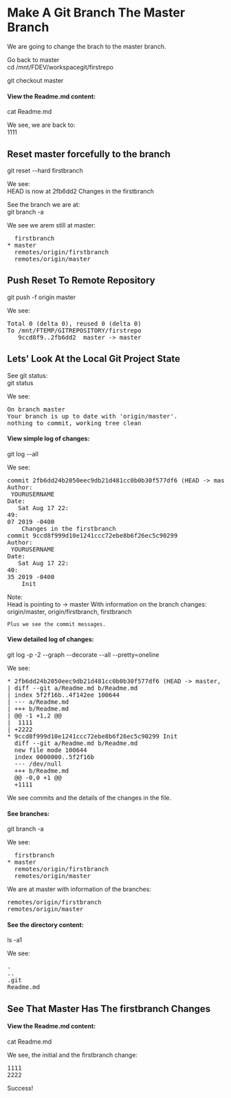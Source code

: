 # Make A Git Branch The Master Branch
We are going to change the brach to the master branch.

Go back to master<br/>
cd /mnt/FDEV/workspacegit/firstrepo

git checkout master


#### View the Readme.md content:
cat Readme.md

We see, we are back to:<br/>
1111


## Reset master forcefully to the branch
git reset --hard firstbranch

We see:<br/>
HEAD is now at 2fb6dd2 Changes in the firstbranch

See the branch we are at:<br/>
git branch -a


We see we arem still at master:<br/>
<pre>
  firstbranch
* master
  remotes/origin/firstbranch
  remotes/origin/master
</pre>

## Push Reset To Remote Repository
git push -f origin master


We see:<br/>
<pre>
Total 0 (delta 0), reused 0 (delta 0)
To /mnt/FTEMP/GITREPOSITORY/firstrepo
   9ccd8f9..2fb6dd2  master -> master
</pre>


## Lets' Look At the Local Git Project State
See git status:<br/>
git status

We see:<br/>
<pre>
On branch master
Your branch is up to date with 'origin/master'.
nothing to commit, working tree clean
</pre>

#### View simple log of changes:<br/>
git log --all

We see:<br/>
<pre>
commit 2fb6dd24b2050eec9db21d481cc0b0b30f577df6 (HEAD -> master, origin/master, origin/firstbranch, firstbranch)
Author:<br/> YOURUSERNAME <demo@demo.net>
Date:<br/>   Sat Aug 17 22:<br/>49:<br/>07 2019 -0400
    Changes in the firstbranch
commit 9ccd8f999d10e1241ccc72ebe8b6f26ec5c90299
Author:<br/> YOURUSERNAME <demo@demo.net>
Date:<br/>   Sat Aug 17 22:<br/>40:<br/>35 2019 -0400
    Init
</pre>

Note:<br/>
	Head is pointing to -> master
	With information on the branch changes:<br/>
		origin/master, origin/firstbranch, firstbranch
	
	Plus we see the commit messages.


#### View detailed log of changes:<br/>
git log -p -2 --graph --decorate --all --pretty=oneline

We see:<br/>
<pre>
* 2fb6dd24b2050eec9db21d481cc0b0b30f577df6 (HEAD -> master, origin/master, origin/firstbranch, firstbranch) Changes in the firstbranch
| diff --git a/Readme.md b/Readme.md
| index 5f2f16b..4f142ee 100644
| --- a/Readme.md
| +++ b/Readme.md
| @@ -1 +1,2 @@
|  1111
| +2222
* 9ccd8f999d10e1241ccc72ebe8b6f26ec5c90299 Init
  diff --git a/Readme.md b/Readme.md
  new file mode 100644
  index 0000000..5f2f16b
  --- /dev/null
  +++ b/Readme.md
  @@ -0,0 +1 @@
  +1111
</pre>

We see commits and the details of the changes in the file.


####  See branches:<br/>
git branch -a


We see:<br/>
<pre>
  firstbranch
* master
  remotes/origin/firstbranch
  remotes/origin/master
</pre>

We are at master with information of the branches:<br/>
<pre>
remotes/origin/firstbranch
remotes/origin/master
</pre>

#### See the directory content:<br/>
ls -a1

We see:<br/>
<pre>
.
..
.git
Readme.md
</pre>

## See That Master Has The firstbranch Changes
#### View the Readme.md content:<br/>
cat Readme.md

We see, the initial and the firstbranch change:<br/>
<pre>
1111
2222
</pre>
Success!





